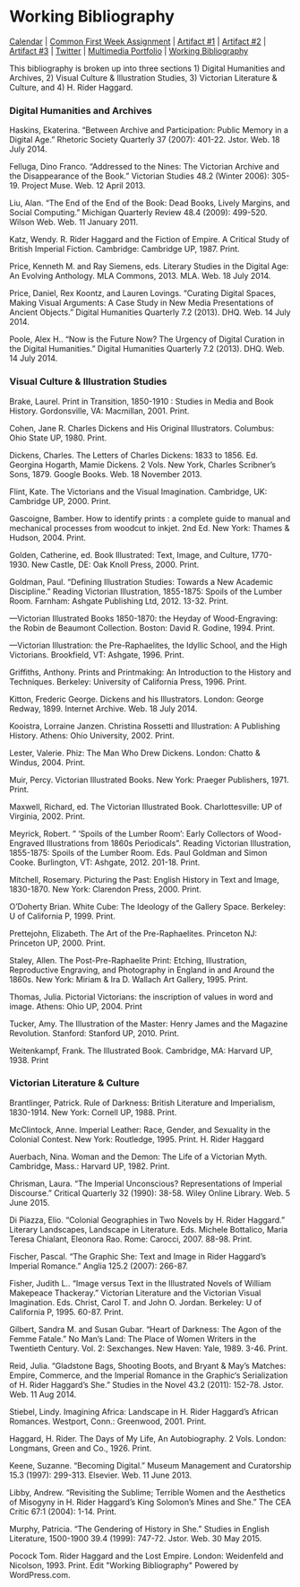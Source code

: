 <link rel="shortcut icon" href="https://kholterhoff.github.io/F17_ENG_1102/favicon.ico" type="image/x-icon">
<link rel="icon" href="https://kholterhoff.github.io/F17_ENG_1102/favicon.ico" type="image/x-icon">

<h1>Working Bibliography</h1>

<a href="https://kholterhoff.github.io/S18_ENG_1102/Victorian_Digital_Humanities">Calendar</a>  |  <a href="https://kholterhoff.github.io/S18_ENG_1102/Common_First_Week_Assignment">Common First Week Assignment</a> | <a href="https://kholterhoff.github.io/S18_ENG_1102/Artifact_1">Artifact #1</a> |  <a href="https://kholterhoff.github.io/S18_ENG_1102/Artifact_2">Artifact #2</a> |  <a href="https://kholterhoff.github.io/S18_ENG_1102/Artifact_3">Artifact #3</a> | <a href="https://kholterhoff.github.io/S18_ENG_1102/Twitter">Twitter</a> | <a href="https://kholterhoff.github.io/S18_ENG_1102/Multimedia_Portfolio">Multimedia Portfolio</a> | <a href="https://kholterhoff.github.io/S18_ENG_1102/Bibliography">Working Bibliography</a>

This bibliography is broken up into three sections 1) Digital Humanities and Archives, 2) Visual Culture & Illustration Studies,  3) Victorian Literature & Culture, and 4) H. Rider Haggard.

<h3>Digital Humanities and Archives</h3>

Haskins, Ekaterina. “Between Archive and Participation: Public Memory in a Digital Age.” Rhetoric Society Quarterly 37 (2007): 401-22. Jstor. Web. 18 July 2014.

Felluga, Dino Franco. “Addressed to the Nines: The Victorian Archive and the Disappearance of the Book.” Victorian Studies 48.2 (Winter 2006): 305-19. Project Muse. Web. 12 April 2013.

Liu, Alan. “The End of the End of the Book: Dead Books, Lively Margins, and Social Computing.” Michigan Quarterly Review 48.4 (2009): 499-520. Wilson Web. Web. 11 January 2011.

Katz, Wendy. R. Rider Haggard and the Fiction of Empire. A Critical Study of British Imperial Fiction. Cambridge: Cambridge UP, 1987. Print.

Price, Kenneth M. and Ray Siemens, eds. Literary Studies in the Digital Age: An Evolving Anthology. MLA Commons, 2013. MLA. Web. 18 July 2014.

Price, Daniel, Rex Koontz, and Lauren Lovings. “Curating Digital Spaces, Making Visual Arguments: A Case Study in New Media Presentations of Ancient Objects.” Digital Humanities Quarterly 7.2 (2013). DHQ. Web. 14 July 2014.

Poole, Alex H.. “Now is the Future Now? The Urgency of Digital Curation in the Digital Humanities.” Digital Humanities Quarterly 7.2 (2013). DHQ. Web. 14 July 2014.

<h3>Visual Culture & Illustration Studies</h3>

Brake, Laurel. Print in Transition, 1850-1910 : Studies in Media and Book History. Gordonsville, VA: Macmillan, 2001. Print.

Cohen, Jane R. Charles Dickens and His Original Illustrators. Columbus: Ohio State UP, 1980. Print.

Dickens, Charles. The Letters of Charles Dickens: 1833 to 1856. Ed. Georgina Hogarth, Mamie Dickens. 2 Vols. New York, Charles Scribner’s Sons, 1879. Google Books. Web. 18 November 2013.

Flint, Kate. The Victorians and the Visual Imagination. Cambridge, UK: Cambridge UP, 2000. Print.

Gascoigne, Bamber. How to identify prints : a complete guide to manual and mechanical processes from woodcut to inkjet. 2nd Ed. New York: Thames & Hudson, 2004. Print.

Golden, Catherine, ed. Book Illustrated: Text, Image, and Culture, 1770-1930. New Castle, DE: Oak Knoll Press, 2000. Print.

Goldman, Paul. “Defining Illustration Studies: Towards a New Academic Discipline.” Reading Victorian Illustration, 1855-1875: Spoils of the Lumber Room. Farnham: Ashgate Publishing Ltd, 2012. 13-32. Print.

—Victorian Illustrated Books 1850-1870: the Heyday of Wood-Engraving: the Robin de Beaumont Collection. Boston: David R. Godine, 1994. Print.

—Victorian Illustration: the Pre-Raphaelites, the Idyllic School, and the High Victorians. Brookfield, VT: Ashgate, 1996. Print.

Griffiths, Anthony. Prints and Printmaking: An Introduction to the History and Techniques. Berkeley: University of California Press, 1996. Print.

Kitton, Frederic George. Dickens and his Illustrators. London: George Redway, 1899. Internet Archive. Web. 18 July 2014.

Kooistra, Lorraine Janzen. Christina Rossetti and Illustration: A Publishing History. Athens: Ohio University, 2002. Print.

Lester, Valerie. Phiz: The Man Who Drew Dickens. London: Chatto & Windus, 2004. Print.

Muir, Percy. Victorian Illustrated Books. New York: Praeger Publishers, 1971. Print.

Maxwell, Richard, ed. The Victorian Illustrated Book. Charlottesville: UP of Virginia, 2002. Print.

Meyrick, Robert. ” ‘Spoils of the Lumber Room’: Early Collectors of Wood-Engraved Illustrations from 1860s Periodicals”. Reading Victorian Illustration, 1855-1875: Spoils of the Lumber Room. Eds. Paul Goldman and Simon Cooke. Burlington, VT: Ashgate, 2012. 201-18. Print.

Mitchell, Rosemary. Picturing the Past: English History in Text and Image, 1830-1870. New York: Clarendon Press, 2000. Print.

O’Doherty Brian. White Cube: The Ideology of the Gallery Space. Berkeley: U of California P, 1999. Print.

Prettejohn, Elizabeth. The Art of the Pre-Raphaelites. Princeton NJ: Princeton UP, 2000. Print.

Staley, Allen. The Post-Pre-Raphaelite Print: Etching, Illustration, Reproductive Engraving, and Photography in England in and Around the 1860s. New York: Miriam & Ira D. Wallach Art Gallery, 1995. Print.

Thomas, Julia. Pictorial Victorians: the inscription of values in word and image. Athens: Ohio UP, 2004. Print

Tucker, Amy. The Illustration of the Master: Henry James and the Magazine Revolution. Stanford: Stanford UP, 2010. Print.

Weitenkampf, Frank. The Illustrated Book. Cambridge, MA: Harvard UP, 1938. Print

<h3>Victorian Literature & Culture</h3>

Brantlinger, Patrick. Rule of Darkness: British Literature and Imperialism, 1830-1914. New York: Cornell UP, 1988. Print.

McClintock, Anne. Imperial Leather: Race, Gender, and Sexuality in the Colonial Contest. New York: Routledge, 1995. Print.
H. Rider Haggard

Auerbach, Nina. Woman and the Demon: The Life of a Victorian Myth. Cambridge, Mass.: Harvard UP, 1982. Print.

Chrisman, Laura. “The Imperial Unconscious? Representations of Imperial Discourse.” Critical Quarterly 32 (1990): 38-58. Wiley Online Library. Web. 5 June 2015.

Di Piazza, Elio. “Colonial Geographies in Two Novels by H. Rider Haggard.” Literary Landscapes, Landscape in Literature. Eds. Michele Bottalico, Maria Teresa Chialant, Eleonora Rao. Rome: Carocci, 2007. 88-98. Print.

Fischer, Pascal. “The Graphic She: Text and Image in Rider Haggard’s Imperial Romance.” Anglia 125.2 (2007): 266-87.

Fisher, Judith L.. “Image versus Text in the Illustrated Novels of William Makepeace Thackeray.” Victorian Literature and the Victorian Visual Imagination. Eds. Christ, Carol T. and John O. Jordan. Berkeley: U of California P, 1995. 60-87. Print.

Gilbert, Sandra M. and Susan Gubar. “Heart of Darkness: The Agon of the Femme Fatale.” No Man’s Land: The Place of Women Writers in the Twentieth Century. Vol. 2: Sexchanges. New Haven: Yale, 1989. 3-46. Print.

Reid, Julia. “Gladstone Bags, Shooting Boots, and Bryant & May’s Matches: Empire, Commerce, and the Imperial Romance in the Graphic‘s Serialization of H. Rider Haggard’s She.” Studies in the Novel 43.2 (2011): 152-78. Jstor. Web. 11 Aug 2014.

Stiebel, Lindy. Imagining Africa: Landscape in H. Rider Haggard’s African Romances. Westport, Conn.: Greenwood, 2001. Print.

Haggard, H. Rider. The Days of My Life, An Autobiography. 2 Vols. London: Longmans, Green and Co., 1926. Print.

Keene, Suzanne. “Becoming Digital.” Museum Management and Curatorship 15.3 (1997): 299-313. Elsevier. Web. 11 June 2013.

Libby, Andrew. “Revisiting the Sublime; Terrible Women and the Aesthetics of Misogyny in H. Rider Haggard’s King Solomon’s Mines and She.” The CEA Critic 67:1 (2004): 1-14. Print.

Murphy, Patricia. “The Gendering of History in She.” Studies in English Literature, 1500-1900 39.4 (1999): 747-72. Jstor. Web. 30 May 2015.

Pocock Tom. Rider Haggard and the Lost Empire. London: Weidenfeld and Nicolson, 1993. Print.
Edit "Working Bibliography"
Powered by WordPress.com.
